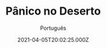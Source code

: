 ---
id: '1d527a3e-96ad-4833-b4d3-ddeada7de8df'
type: 'movie' # Filme, Série, Anime
title: "Pânico no Deserto"
synopsis: ["Tudo parecia prometer bastante diversão quando cinco jovens partem para um rave que tem tudo para ser a melhor festa da temporada. Porém,um deles carrega drogas e é forçado por uma das amigas a voltar para o hotel onde estavam. Lá chegando percebem que está tudo modificado e que o local parece abandonado. No meio do deserto, sem ter como se comunicarem com alguém ou sair dali, coisas misteriosas e assustadoras começam a acontecer. Eles estão numa região que funciona como uma espécie de ligação entre o mundo dos mortos e dos vivos. Agora eles estão isolados e apenas uma pessoa poderá ajudá-los a sair dessa. Esse suspense também tem doses certas de ação e terror.",
]
originalTitle: "Reeker"
date: '2021-04-05T20:02:25.000Z'
update: '2021-04-05T20:02:25.000Z'
releaseDate: '2005-03-13T03:00:00.000Z'
imdb:
  rating: '5.2' # 8.5
  id: '' # tt0470752
duration: '1h 30m'
trailer:
  urls: [
    'JU6vbh8om-g',
  ]
tags: ['1080p']
genre: ['Mistério', 'Terror'] #
quality: 'WEBRip' # BluRay, WEB-DL, HDTV, WEB-DL4K, WEB-DLe
format: 'Mkv' # MKV, MP4, TS
audio: 'Português, Inglês' # Dublado, Legendado, Dual Audio, Dub & Leg
subtitle: 'Português' # Português, inglês,
size: '1.88 GB' # 4.8 GB
audioQuality: 10
videoQuality: 10
directors: []
#  - name: 'Lana Wachowski'
#    image: ''
#  - name: 'Lilly Wachowski'
#    image: ''
cast: []
#  - name: 'Keanu Reeves'
#    image: ''
#    characterName: 'Neo'
writers: []
#  - name: ''
#    image: ''
maturityRating:
  age: '' # L , 10, 12, 14, 16, 18
  topics: [''] # Violence, Illegal drugs, Inappropriate Language, Legal Drugs, Sexual Content, Extreme Violence
###########################################
download:
  
  - url: 'magnet:?xt=urn:btih:e4748a99effafd057eaa92b87891096aa3fc61bc&dn=P%c3%a2nico%20no%20Deserto%202005%20(1080p)%20LAPUMiA&tr=udp%3a%2f%2ftracker.opentrackr.org%3a1337%2fannounce&tr=udp%3a%2f%2ftracker.opentrackr.org%3a1337%2fannounce&tr=udp%3a%2f%2ftracker.openbittorrent.com%3a80%2fannounce&tr=udp%3a%2f%2ftracker.openbittorrent.com%3a80%2fannounce&tr=udp%3a%2f%2ftracker.openbittorrent.com%3a80%2fannounce&tr=udp%3a%2f%2ftracker.trackerfix.com%3a83%2fannounce&tr=udp%3a%2f%2ftracker.coppersurfer.tk%3a6969%2fannounce&tr=udp%3a%2f%2ftracker.leechers-paradise.org%3a6969%2fannounce&tr=udp%3a%2f%2feddie4.nl%3a6969%2fannounce&tr=udp%3a%2f%2fp4p.arenabg.com%3a1337%2fannounce&tr=udp%3a%2f%2fexplodie.org%3a6969%2fannounce&tr=udp%3a%2f%2fzer0day.ch%3a1337%2fannounce&tr=udp%3a%2f%2ftracker.opentrackr.org%3a1337%2fannounce'
    resolution: '1080p' # 720p, 1080p, 4K,
    audio: 'Dual Áudio' # Dublado, Legendado, Dual Audio
    size: '' # 4.8 GB
    quality: '' # BluRay, WEB-DL
    format: '' # MKV
images:
  cover: '/assets/movies/panico-no-deserto.jpg'
  background: '/assets/movies/'
---